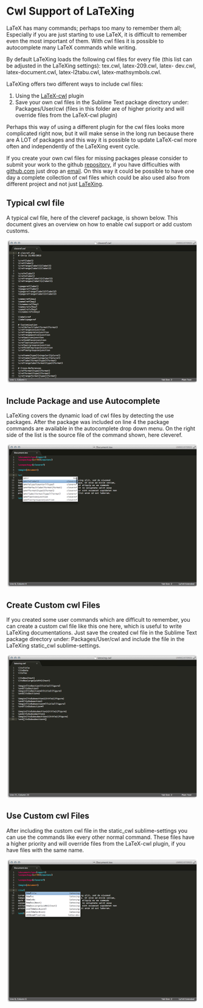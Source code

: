 # Cwl Support of LaTeXing

LaTeX has many commands; perhaps too many to remember them all;
Especially if you are just starting to use LaTeX, it is difficult to
remember even the most important of them. With cwl files it is possible
to autocomplete many LaTeX commands while writing.

By default LaTeXing loads the following cwl files for every file (this list
can be adjusted in the LaTeXing settings): tex.cwl, latex-209.cwl, latex-
dev.cwl, latex-document.cwl, latex-l2tabu.cwl, latex-mathsymbols.cwl.

LaTeXing offers two different ways to include cwl files:

1.  Using the [LaTeX-cwl][latex_cwl] plugin
2.  Save your own cwl files in the Sublime Text package directory under:
    Packages/User/cwl (files in this folder are of higher priority and will
    override files from the LaTeX-cwl plugin)

Perhaps this way of using a different plugin for the cwl files looks more
complicated right now, but it will make sense in the long run because there
are A LOT of packages and this way it is possible to update LaTeX-cwl more
often and independently of the LaTeXing event cycle.

If you create your own cwl files for missing packages please consider to
submit your work to the github [repository][latex_cwl], if you have
difficulties with [github.com](github) just drop an [email][support]. On this
way it could be possible to have one day a complete collection of cwl files
which could be also used also from different project and not just
[LaTeXing][latexing].

## Typical cwl file

A typical cwl file, here of the cleveref package, is shown below. This
document gives an overview on how to enable cwl support or add custom customs.

![](images/cwl_1.jpg)

## Include Package and use Autocomplete

LaTeXing covers the dynamic load of cwl files by detecting the use packages.
After the package was included on line 4 the package commands are available in
the autocomplete drop down menu. On the right side of the list is the source
file of the command shown, here cleveref.

![](images/cwl_2.jpg)

## Create Custom cwl Files

If you created some user commands which are difficult to remember, you can
create a custom cwl file like this one here, which is useful to write LaTeXing
documentations. Just save the created cwl file in the Sublime Text package
directory under: Packages/User/cwl and include the file in the LaTeXing
static\_cwl sublime-settings.

![](images/cwl_3.jpg)

## Use Custom cwl Files

After including the custom cwl file in the static\_cwl sublime-settings you
can use the commands like every other normal command. These files have a
higher priority and will override files from the LaTeX-cwl plugin, if you have
files with the same name.

![](images/cwl_4.jpg)

[latexing]: http://www.latexing.com
[latex_cwl]: https://github.com/Chris---/LaTeX-cwl
[github]: http://www.github.com
[support]: mailto:support@latexing.com
